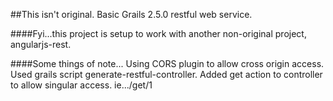 ##This isn't original. Basic Grails 2.5.0 restful web service.

####Fyi...this project is setup to work with another non-original project, angularjs-rest.

####Some things of note...
Using CORS plugin to allow cross origin access.
Used grails script generate-restful-controller.
Added get action to controller to allow singular access. ie.../get/1
